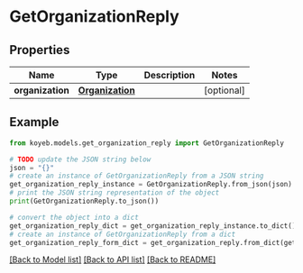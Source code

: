 # GetOrganizationReply


## Properties

Name | Type | Description | Notes
------------ | ------------- | ------------- | -------------
**organization** | [**Organization**](Organization.md) |  | [optional] 

## Example

```python
from koyeb.models.get_organization_reply import GetOrganizationReply

# TODO update the JSON string below
json = "{}"
# create an instance of GetOrganizationReply from a JSON string
get_organization_reply_instance = GetOrganizationReply.from_json(json)
# print the JSON string representation of the object
print(GetOrganizationReply.to_json())

# convert the object into a dict
get_organization_reply_dict = get_organization_reply_instance.to_dict()
# create an instance of GetOrganizationReply from a dict
get_organization_reply_form_dict = get_organization_reply.from_dict(get_organization_reply_dict)
```
[[Back to Model list]](../README.md#documentation-for-models) [[Back to API list]](../README.md#documentation-for-api-endpoints) [[Back to README]](../README.md)


